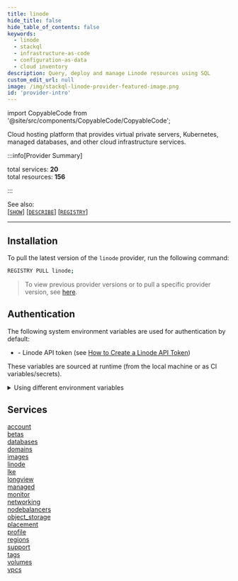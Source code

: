 ```yaml
---
title: linode
hide_title: false
hide_table_of_contents: false
keywords:
  - linode
  - stackql
  - infrastructure-as-code
  - configuration-as-data
  - cloud inventory
description: Query, deploy and manage Linode resources using SQL
custom_edit_url: null
image: /img/stackql-linode-provider-featured-image.png
id: 'provider-intro'
---
```


import CopyableCode from '@site/src/components/CopyableCode/CopyableCode';

Cloud hosting platform that provides virtual private servers, Kubernetes, managed databases, and other cloud infrastructure services.

:::info[Provider Summary] 

total services: __20__  
total resources: __156__  

:::

See also:   
[[` SHOW `]](https://stackql.io/docs/language-spec/show) [[` DESCRIBE `]](https://stackql.io/docs/language-spec/describe)  [[` REGISTRY `]](https://stackql.io/docs/language-spec/registry)
* * * 

## Installation

To pull the latest version of the `linode` provider, run the following command:  

```bash
REGISTRY PULL linode;
```
> To view previous provider versions or to pull a specific provider version, see [here](https://stackql.io/docs/language-spec/registry).  

## Authentication

The following system environment variables are used for authentication by default:  

- <CopyableCode code="LINODE_TOKEN" /> - Linode API token (see <a href="https://www.linode.com/docs/products/tools/api/guides/manage-api-tokens/#create-an-api-token">How to Create a Linode API Token</a>)
  
These variables are sourced at runtime (from the local machine or as CI variables/secrets).  

<details>

<summary>Using different environment variables</summary>

To use different environment variables (instead of the defaults), use the `--auth` flag of the `stackql` program.  For example:  

```bash

AUTH='{ "linode": { "type": "bearer",  "credentialsenvvar": "YOUR_LINODE_TOKEN_VAR" }}'
stackql shell --auth="${AUTH}"

```
or using PowerShell:  

```powershell

$Auth = "{ 'linode': { 'type': 'bearer',  'credentialsenvvar': 'YOUR_LINODE_TOKEN_VAR' }}"
stackql.exe shell --auth=$Auth

```
</details>

## Services
<div class="row">
<div class="providerDocColumn">
<a href="/services/account/">account</a><br />
<a href="/services/betas/">betas</a><br />
<a href="/services/databases/">databases</a><br />
<a href="/services/domains/">domains</a><br />
<a href="/services/images/">images</a><br />
<a href="/services/linode/">linode</a><br />
<a href="/services/lke/">lke</a><br />
<a href="/services/longview/">longview</a><br />
<a href="/services/managed/">managed</a><br />
<a href="/services/monitor/">monitor</a><br />
</div>
<div class="providerDocColumn">
<a href="/services/networking/">networking</a><br />
<a href="/services/nodebalancers/">nodebalancers</a><br />
<a href="/services/object_storage/">object_storage</a><br />
<a href="/services/placement/">placement</a><br />
<a href="/services/profile/">profile</a><br />
<a href="/services/regions/">regions</a><br />
<a href="/services/support/">support</a><br />
<a href="/services/tags/">tags</a><br />
<a href="/services/volumes/">volumes</a><br />
<a href="/services/vpcs/">vpcs</a><br />
</div>
</div>
